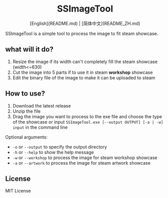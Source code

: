 # <center>SSImageTool
<center> [English](README.md) | [简体中文](README_ZH.md) </center>

SSImageTool is a simple tool to process the image to fit steam showcase.

## what will it do?
1. Resize the image if its width can't completely fill the steam showcase (width<=630)
2. Cut the image into 5 parts if to use it in steam **workshop** showcase
3. Edit the binary file of the image to make it can be uploaded to steam

## How to use?
1. Download the latest release
2. Unzip the file
3. Drag the image you want to process to the exe file and choose the type of the showcase or input `SSImageTool.exe [--output OUTPUT] [-a | -w] input` in the command line

Optional arguments:
- `-o` or `--output` to specify the output directory
- `-h` or `--help` to show the help message
- `-w` or `--workshop` to process the image for steam workshop showcase
- `-a` or `--artwork` to process the image for steam artwork showcase

## License
MIT License